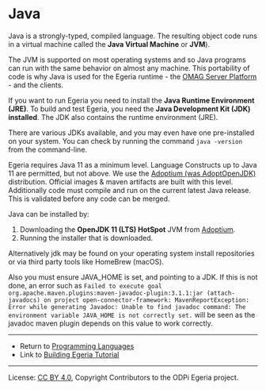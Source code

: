 <!-- SPDX-License-Identifier: CC-BY-4.0 -->
<!-- Copyright Contributors to the ODPi Egeria project 2020. -->

# Java

Java is a strongly-typed, compiled language.  The resulting object code runs in
a virtual machine called the **Java Virtual Machine** or **JVM**).

The JVM is supported on most operating systems and so Java programs can run
with the same behavior on almost any machine.
This portability of code is why Java is used
for the Egeria runtime - 
the [OMAG Server Platform](https://egeria-project.org/concepts/omag-server-platform) -
and the clients.

If you want to run Egeria you need to install the **Java Runtime Environment (JRE)**.
To build and test Egeria, you need the **Java Development Kit (JDK) installed**.
The JDK also contains the runtime environment (JRE).

There are various JDKs available, and you may even have one pre-installed on your system. You can check
by running the command `java -version` from the command-line.

Egeria requires Java 11 as a minimum level. Language Constructs up to Java 11 are permitted, but not above.
We use the [Adoptium (was AdoptOpenJDK)](https://adoptopenjdk.net) distribution. Official images & maven artifacts are built with this level.
Additionally code must compile and run on the current latest Java release. This is validated before any code can be merged.


Java can be installed by:

1. Downloading the **OpenJDK 11 (LTS) HotSpot** JVM from [Adoptium](https://adoptopenjdk.net).
2. Running the installer that is downloaded.

Alternatively jdk may be found on your operating system install repositories or via third party tools like HomeBrew (macOS).

Also you must ensure JAVA_HOME is set, and pointing to a JDK. If this is not done, an error such as `Failed to execute goal org.apache.maven.plugins:maven-javadoc-plugin:3.1.1:jar (attach-javadocs) on project open-connector-framework: MavenReportException: Error while generating Javadoc: Unable to find javadoc command: The environment variable JAVA_HOME is not correctly set.` will be seen as the javadoc maven plugin depends on this value to work correctly.

----
* Return to [Programming Languages](.)
* Link to [Building Egeria Tutorial](https://egeria-project.org/education/tutorials/building-egeria-tutorial/overview/)

----
License: [CC BY 4.0](https://creativecommons.org/licenses/by/4.0/),
Copyright Contributors to the ODPi Egeria project.
